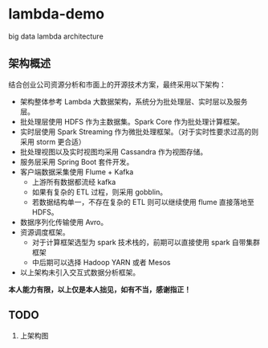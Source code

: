# lambda-demo
big data lambda architecture

## 架构概述
结合创业公司资源分析和市面上的开源技术方案，最终采用以下架构：
+ 架构整体参考 Lambda 大数据架构，系统分为批处理层、实时层以及服务层。
+ 批处理层使用 HDFS 作为主数据集。Spark Core 作为批处理计算框架。
+ 实时层使用 Spark Streaming 作为微批处理框架。（对于实时性要求过高的则采用 storm 更合适）
+ 批处理视图以及实时视图均采用 Cassandra 作为视图存储。
+ 服务层采用 Spring Boot 套件开发。
+ 客户端数据采集使用 Flume + Kafka
  - 上游所有数据都流经 kafka
  - 如果有复杂的 ETL 过程，则采用 gobblin。
  - 若数据结构单一，不存在复杂的 ETL 则可以继续使用 flume 直接落地至 HDFS。
+ 数据序列化传输使用 Avro。
+ 资源调度框架。
  - 对于计算框架选型为 spark 技术栈的，前期可以直接使用 spark 自带集群框架
  - 中后期可以选择 Hadoop YARN 或者 Mesos
+ 以上架构未引入交互式数据分析框架。

**本人能力有限，以上仅是本人拙见，如有不当，感谢指正！**

## TODO
1. 上架构图
